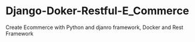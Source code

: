 # Django-Doker-Restful-E_Commerce
Create Ecommerce with Python and djanro framework, Docker and Rest Framework
